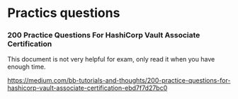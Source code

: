 # Practics questions

### 200 Practice Questions For HashiCorp Vault Associate Certification

This document is not very helpful for exam, only read it when you have enough time.

https://medium.com/bb-tutorials-and-thoughts/200-practice-questions-for-hashicorp-vault-associate-certification-ebd7f7d27bc0
